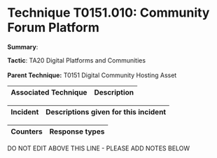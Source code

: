 # Technique T0151.010: Community Forum Platform

**Summary**: 

**Tactic**: TA20 Digital Platforms and Communities <br><br>**Parent Technique:** T0151 Digital Community Hosting Asset


| Associated Technique | Description |
| --------- | ------------------------- |



| Incident | Descriptions given for this incident |
| -------- | -------------------- |



| Counters | Response types |
| -------- | -------------- |


DO NOT EDIT ABOVE THIS LINE - PLEASE ADD NOTES BELOW